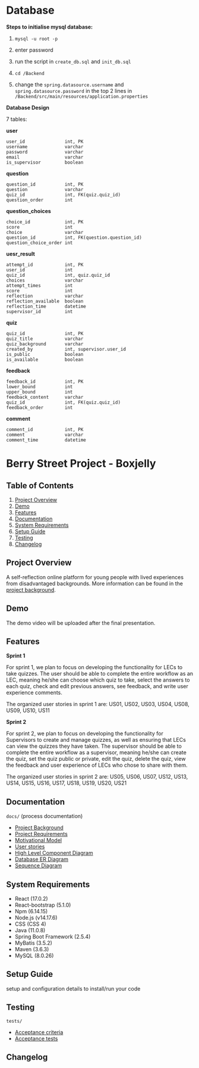 # Database

**Steps to initialise mysql database:**

1. `mysql -u root -p`

2. enter password

3. run the script in `create_db.sql`  and `init_db.sql`
4. `cd /Backend`
5. change the `spring.datasource.username` and `spring.datasource.password` in the top 2 lines
   in `/Backend/src/main/resources/application.properties`

**Database Design**

7 tables:

**user**

```
user_id               int, PK 
username              varchar
password              varchar
email                 varchar
is_supervisor         boolean
```

**question**

```
question_id           int, PK
question              varchar
quiz_id               int, FK(quiz.quiz_id)
question_order        int
```

**question_choices**

```
choice_id             int, PK 
score                 int
choice                varchar
question_id           int, FK(question.question_id)
question_choice_order int
```

**uesr_result**

```
attempt_id            int, PK 
user_id               int
quiz_id               int, quiz.quiz_id
choices               varchar
attempt_times         int
score                 int
reflection            varchar
reflection_available  boolean
reflection_time       datetime
supervisor_id         int
```

**quiz**

```
quiz_id               int, PK 
quiz_title            varchar
quiz_background       varchar
created_by            int, supervisor.user_id
is_public             boolean
is_available          boolean
```

**feedback**

```
feedback_id           int, PK 
lower_bound           int
upper_bound           int
feedback_content      varchar
quiz_id               int, FK(quiz.quiz_id)
feedback_order        int
```

**comment**

```
comment_id            int, PK 
comment               varchar
comment_time          datetime
```




# Berry Street Project - Boxjelly
## Table of Contents

1. [Project Overview](#project-overview)
2. [Demo](#demo)
3. [Features](#features)
4. [Documentation](#documentation)
5. [System Requirements](#system-requirements)
6. [Setup Guide](#setup-guide)
7. [Testing](#testing)
8. [Changelog](#changelog)

## Project Overview

A self-reflection online platform for young people with lived experiences from disadvantaged backgrounds. More information can be found in the [project background](./docs/ProjectBackground.pdf).

## Demo

The demo video will be uploaded after the final presentation.

## Features

**Sprint 1**

For sprint 1, we plan to focus on developing the functionality for LECs  to take quizzes. The user should be able to complete the entire workflow as an LEC, meaning he/she can choose which quiz to take, select the  answers to each quiz, check and edit previous answers, see feedback, and write user experience comments.

The organized user stories in sprint 1 are: US01, US02, US03, US04, US08, US09, US10, US11



**Sprint 2**

For sprint 2, we plan to focus on developing the functionality for  Supervisors to create and manage quizzes, as well as ensuring that LECs  can view the quizzes they have taken. The supervisor should be able to  complete the entire workflow as a supervisor, meaning he/she can create  the quiz, set the quiz public or private, edit the quiz, delete the  quiz, view the feedback and user experience of LECs who chose to share  with them. 

The organized user stories in sprint 2 are: US05, US06, US07, US12, US13, US14, US15, US16, US17, US18, US19, US20, US21

## Documentation

`docs/` (process documentation)

- [Project Background](./docs/ProjectBackground.pdf)
- [Project Requirements](./docs/ProjectRequirements.pdf)
- [Motivational Model](./docs/MotivationalModel.pdf)
- [User stories](./docs/UsersStories.pdf)
- [High Level Component Diagram](./docs/ComponentDiagram.pdf)
- [Database ER Diagram](./docs/ERDiagram.pdf)
- [Sequence Diagram](./docs/SequenceDiagram.pdf)

## System Requirements

- React (17.0.2)
- React-bootstrap (5.1.0)
- Npm (6.14.15)
- Node.js (v14.17.6)
- CSS (CSS 4)
- Java (11.0.8)
- Spring Boot Framework (2.5.4)
- MyBatis (3.5.2)
- Maven (3.6.3)
- MySQL (8.0.26)

## Setup Guide

setup and configuration details to install/run your code

## Testing

`tests/`

- [Acceptance criteria](./tests/AcceptanceCriteria.pdf)
- [Acceptance tests](./tests/UserAcceptanceTests.pdf)

## Changelog



